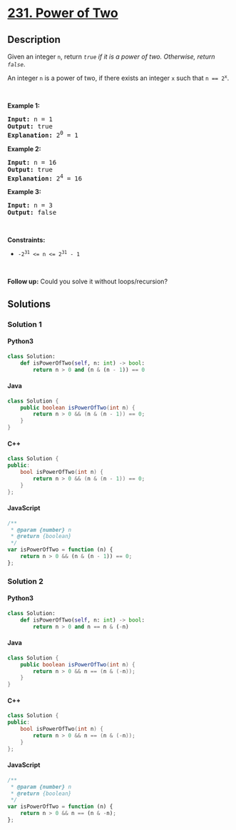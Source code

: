 # [231. Power of Two](https://leetcode.com/problems/power-of-two)

## Description

<!-- description:start -->

<p>Given an integer <code>n</code>, return <em><code>true</code> if it is a power of two. Otherwise, return <code>false</code></em>.</p>

<p>An integer <code>n</code> is a power of two, if there exists an integer <code>x</code> such that <code>n == 2<sup>x</sup></code>.</p>

<p>&nbsp;</p>
<p><strong class="example">Example 1:</strong></p>

<pre>
<strong>Input:</strong> n = 1
<strong>Output:</strong> true
<strong>Explanation: </strong>2<sup>0</sup> = 1
</pre>

<p><strong class="example">Example 2:</strong></p>

<pre>
<strong>Input:</strong> n = 16
<strong>Output:</strong> true
<strong>Explanation: </strong>2<sup>4</sup> = 16
</pre>

<p><strong class="example">Example 3:</strong></p>

<pre>
<strong>Input:</strong> n = 3
<strong>Output:</strong> false
</pre>

<p>&nbsp;</p>
<p><strong>Constraints:</strong></p>

<ul>
	<li><code>-2<sup>31</sup> &lt;= n &lt;= 2<sup>31</sup> - 1</code></li>
</ul>

<p>&nbsp;</p>
<strong>Follow up:</strong> Could you solve it without loops/recursion?

<!-- description:end -->

## Solutions

<!-- solution:start -->

### Solution 1

#### Python3

```python
class Solution:
    def isPowerOfTwo(self, n: int) -> bool:
        return n > 0 and (n & (n - 1)) == 0
```

#### Java

```java
class Solution {
    public boolean isPowerOfTwo(int n) {
        return n > 0 && (n & (n - 1)) == 0;
    }
}
```

#### C++

```cpp
class Solution {
public:
    bool isPowerOfTwo(int n) {
        return n > 0 && (n & (n - 1)) == 0;
    }
};
```
#### JavaScript

```js
/**
 * @param {number} n
 * @return {boolean}
 */
var isPowerOfTwo = function (n) {
    return n > 0 && (n & (n - 1)) == 0;
};
```
### Solution 2

#### Python3

```python
class Solution:
    def isPowerOfTwo(self, n: int) -> bool:
        return n > 0 and n == n & (-n)
```

#### Java

```java
class Solution {
    public boolean isPowerOfTwo(int n) {
        return n > 0 && n == (n & (-n));
    }
}
```

#### C++

```cpp
class Solution {
public:
    bool isPowerOfTwo(int n) {
        return n > 0 && n == (n & (-n));
    }
};
```
#### JavaScript

```js
/**
 * @param {number} n
 * @return {boolean}
 */
var isPowerOfTwo = function (n) {
    return n > 0 && n == (n & -n);
};
```

<!-- solution:end -->

<!-- problem:end -->